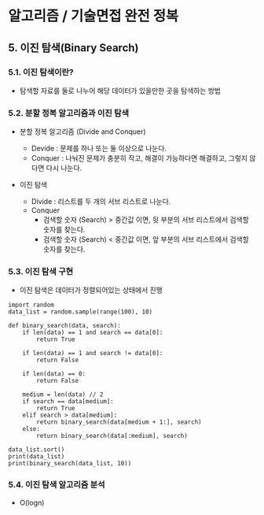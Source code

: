# 알고리즘 / 기술면접 완전 정복

## 5. 이진 탐색(Binary Search)

### 5.1. 이진 탐색이란?
- 탐색할 자료를 둘로 나누어 해당 데이터가 있을만한 곳을 탐색하는 방법

### 5.2. 분할 정복 알고리즘과 이진 탐색
- 분할 정복 알고리즘 (Divide and Conquer)
    - Devide : 문제를 하나 또는 둘 이상으로 나눈다.
    - Conquer : 나눠진 문제가 충분히 작고, 해결이 가능하다면 해결하고, 그렇지 않다면 다시 나눈다.

- 이진 탐색
    - Divide : 리스트를 두 개의 서브 리스트로 나눈다.
    - Conquer
        - 검색할 숫자 (Search) > 중간값 이면, 뒷 부분의 서브 리스트에서 검색할 숫자를 찾는다.
        - 검색할 숫자 (Search) < 중간값 이면, 앞 부분의 서브 리스트에서 검색할 숫자를 찾는다.

### 5.3. 이진 탐색 구현
- 이진 탐색은 데이터가 정렬되어있는 상태에서 진행
```
import random
data_list = random.sample(range(100), 10)

def binary_search(data, search):
    if len(data) == 1 and search == data[0]:
        return True

    if len(data) == 1 and search != data[0]:
        return False

    if len(data) == 0:
        return False

    medium = len(data) // 2
    if search == data[medium]:
        return True
    elif search > data[medium]:
        return binary_search(data[medium + 1:], search)
    else:
        return binary_search(data[:medium], search)
    
data_list.sort()
print(data_list)
print(binary_search(data_list, 10))
```

### 5.4. 이진 탐색 알고리즘 분석
- O(logn)